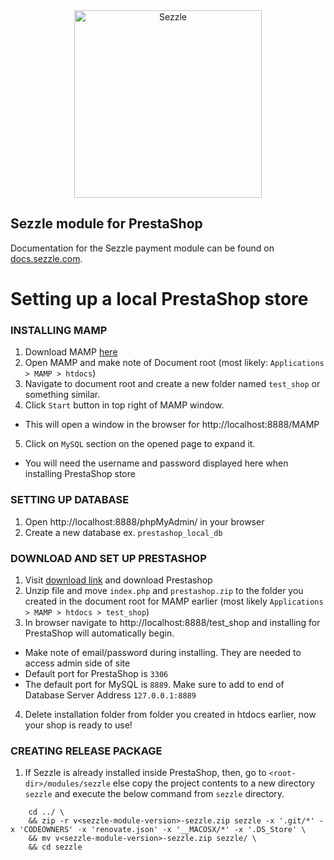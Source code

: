 <div align="center">
    <a href="https://sezzle.com">
        <img src="https://media.sezzle.com/branding/2.0/Sezzle_Logo_FullColor.svg" width="300px" alt="Sezzle" />
    </a>
</div>

## Sezzle module for PrestaShop

Documentation for the Sezzle payment module can be found on <a href="https://docs.sezzle.com/#prestashop">docs.sezzle.com</a>.

# Setting up a local PrestaShop store

### INSTALLING MAMP

1. Download MAMP [here](https://www.mamp.info/en/downloads)
2. Open MAMP and make note of Document root (most likely: `Applications > MAMP > htdocs`)
3. Navigate to document root and create a new folder named `test_shop` or something similar.
4. Click `Start` button in top right of MAMP window.
- This will open a window in the browser for http://localhost:8888/MAMP
5. Click on `MySQL` section on the opened page to expand it. 
- You will need the username and password displayed here when installing PrestaShop store

### SETTING UP DATABASE

1. Open http://localhost:8888/phpMyAdmin/ in your browser
2. Create a new database ex. `prestashop_local_db`

### DOWNLOAD AND SET UP PRESTASHOP

1. Visit [download link](https://www.prestashop.com/en/download) and download Prestashop
2. Unzip file and move `index.php` and `prestashop.zip` to the folder you created in the document root for MAMP earlier (most likely `Applications > MAMP > htdocs > test_shop`)
3. In browser navigate to http://localhost:8888/test_shop and installing for PrestaShop will automatically begin.
- Make note of email/password during installing.  They are needed to access admin side of site
- Default port for PrestaShop is `3306`
- The default port for MySQL is `8889`.  Make sure to add to end of Database Server Address `127.0.0.1:8889`
4. Delete installation folder from folder you created in htdocs earlier, now your shop is ready to use!

### CREATING RELEASE PACKAGE

1. If Sezzle is already installed inside PrestaShop, then, go to `<root-dir>/modules/sezzle` else
copy the project contents to a new directory `sezzle` and execute the below command from `sezzle` directory.
```
    cd ../ \
    && zip -r v<sezzle-module-version>-sezzle.zip sezzle -x '.git/*' -x 'CODEOWNERS' -x 'renovate.json' -x '__MACOSX/*' -x '.DS_Store' \
    && mv v<sezzle-module-version>-sezzle.zip sezzle/ \
    && cd sezzle
```
